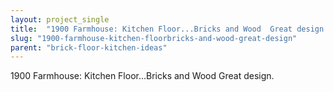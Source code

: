 ```yaml
---
layout: project_single
title:  "1900 Farmhouse: Kitchen Floor...Bricks and Wood  Great design."
slug: "1900-farmhouse-kitchen-floorbricks-and-wood-great-design"
parent: "brick-floor-kitchen-ideas"
---
```

1900 Farmhouse: Kitchen Floor...Bricks and Wood  Great design.